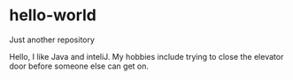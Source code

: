 # hello-world
Just another repository

Hello, I like Java and inteliJ.
My hobbies include trying to close the elevator door before someone else can get on.
